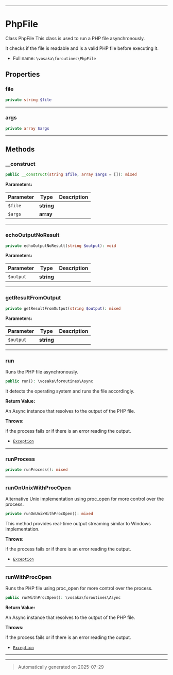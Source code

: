 ***

# PhpFile

Class PhpFile
This class is used to run a PHP file asynchronously.

It checks if the file is readable and is a valid PHP file before executing it.

* Full name: `\vosaka\foroutines\PhpFile`



## Properties


### file



```php
private string $file
```






***

### args



```php
private array $args
```






***

## Methods


### __construct



```php
public __construct(string $file, array $args = []): mixed
```








**Parameters:**

| Parameter | Type | Description |
|-----------|------|-------------|
| `$file` | **string** |  |
| `$args` | **array** |  |





***

### echoOutputNoResult



```php
private echoOutputNoResult(string $output): void
```








**Parameters:**

| Parameter | Type | Description |
|-----------|------|-------------|
| `$output` | **string** |  |





***

### getResultFromOutput



```php
private getResultFromOutput(string $output): mixed
```








**Parameters:**

| Parameter | Type | Description |
|-----------|------|-------------|
| `$output` | **string** |  |





***

### run

Runs the PHP file asynchronously.

```php
public run(): \vosaka\foroutines\Async
```

It detects the operating system and runs the file accordingly.







**Return Value:**

An Async instance that resolves to the output of the PHP file.



**Throws:**
<p>if the process fails or if there is an error reading the output.</p>

- [`Exception`](../../Exception.md)



***

### runProcess



```php
private runProcess(): mixed
```












***

### runOnUnixWithProcOpen

Alternative Unix implementation using proc_open for more control over the process.

```php
private runOnUnixWithProcOpen(): mixed
```

This method provides real-time output streaming similar to Windows implementation.









**Throws:**
<p>if the process fails or if there is an error reading the output.</p>

- [`Exception`](../../Exception.md)



***

### runWithProcOpen

Runs the PHP file using proc_open for more control over the process.

```php
public runWithProcOpen(): \vosaka\foroutines\Async
```









**Return Value:**

An Async instance that resolves to the output of the PHP file.



**Throws:**
<p>if the process fails or if there is an error reading the output.</p>

- [`Exception`](../../Exception.md)



***


***
> Automatically generated on 2025-07-29
